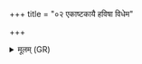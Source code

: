 +++
title = "०२ एकाष्टकायै हविषा विधेम"

+++
<details><summary>मूलम् (GR)</summary>

एकाष्टकायै हविषा विधेम  
य र्तून् पञ्चानु प्रविष्टा ।  
सस्येन सस्यम् उपसंचरन्तो  
अरिष्टास ऋतुन र्तुम् उप सं चरेम ॥
</details>